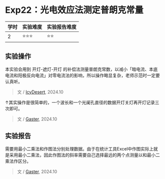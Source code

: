 # Exp22：光电效应法测定普朗克常量

| 学时 | 实验难度 | 实验报告难度 |
|------|---------|------------|
| 2 | ⭐⭐⭐ | ⭐⭐ |

## 实验操作

本实验会用到 开灯-遮灯-开灯 的补偿法测量普朗克常数，以减小「暗电流、本底电流和阳极反向电流」对零电流法的影响，所以操作略显复杂，老师示范时一定要认真听。

> 文 / [IcyDesert](https://github.com/IcyDesert), 2024.10

↑其实操作是很简单的，一个波长和一个光阑孔直径的数据开灯关灯再开灯记录三次即可。

> 文 / [Gaster](https://github.com/WDGaster703/), 2024.10

## 实验报告

需要用最小二乘法和作图法分别处理数据。由于在统计工具Excel中作图实际上就是采用最小二乘法，因此作图法的斜率需要自己选择最远的两个点测量以和最小二乘法作区分。

> 文 / [Gaster](https://github.com/WDGaster703/), 2024.10